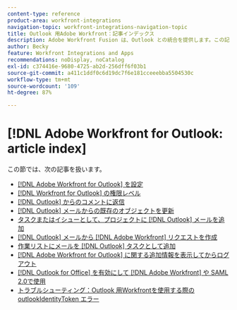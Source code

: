```yaml
---
content-type: reference
product-area: workfront-integrations
navigation-topic: workfront-integrations-navigation-topic
title: Outlook 用Adobe Workfront：記事インデックス
description: Adobe Workfront Fusion は、Outlook との統合を提供します。この記事では、この統合のインストールと設定の手順、および日常業務での使用方法について説明します。
author: Becky
feature: Workfront Integrations and Apps
recommendations: noDisplay, noCatalog
exl-id: c374416e-9680-4725-ab2d-256dff6f03b1
source-git-commit: a411c1ddf0c6d19dc7f6e181cceeebba5504530c
workflow-type: tm+mt
source-wordcount: '109'
ht-degree: 87%

---
```


# [!DNL Adobe Workfront for Outlook: article index]

<!-- Audited: 5/2025 -->

この節では、次の記事を扱います。

* [ [!DNL Adobe Workfront for Outlook] を設定](../../workfront-integrations-and-apps/using-workfront-with-outlook/set-up-workfront-for-outlook.md)
* [ [!DNL Workfront for Outlook] の権限レベル](../../workfront-integrations-and-apps/using-workfront-with-outlook/permissions-in-workfront-for-outlook.md)
* [ [!DNL Outlook] からのコメントに返信](../../workfront-integrations-and-apps/using-workfront-with-outlook/reply-to-a-comment-from-outlook.md)
* [ [!DNL Outlook]  メールからの既存のオブジェクトを更新](../../workfront-integrations-and-apps/using-workfront-with-outlook/update-an-existing-object-from-an-outlook-email.md)
* [タスクまたはイシューとして、プロジェクトに  [!DNL Outlook]  メールを追加](../../workfront-integrations-and-apps/using-workfront-with-outlook/add-outlook-email-to-project-as-task-or-issue.md)
* [ [!DNL Outlook]  メールから  [!DNL Adobe Workfront]  リクエストを作成](../../workfront-integrations-and-apps/using-workfront-with-outlook/create-a-wf-request-from-an-outlook-email.md)
* [作業リストにメールを  [!DNL Outlook]  タスクとして追加](../../workfront-integrations-and-apps/using-workfront-with-outlook/add-outlook-email-as-task-to-your-work-list.md)
* [ [!DNL Adobe Workfront for Outlook]  に関する追加情報を表示してからログアウト](../../workfront-integrations-and-apps/using-workfront-with-outlook/view-additional-infor-wf-outlook-and-log-out.md)
* [ [!DNL Outlook for Office]  を有効にして  [!DNL Adobe Workfront]  や SAML 2.0で使用](../../workfront-integrations-and-apps/using-workfront-with-outlook/enable-outlook-for-office-for-use-with-wf-and-saml-2.md)
* [トラブルシューティング：Outlook 用Workfrontを使用する際の outlookIdentityToken エラー](/help/quicksilver/workfront-integrations-and-apps/using-workfront-with-outlook/troubleshooting-outlookidentitytoken-error.md)
